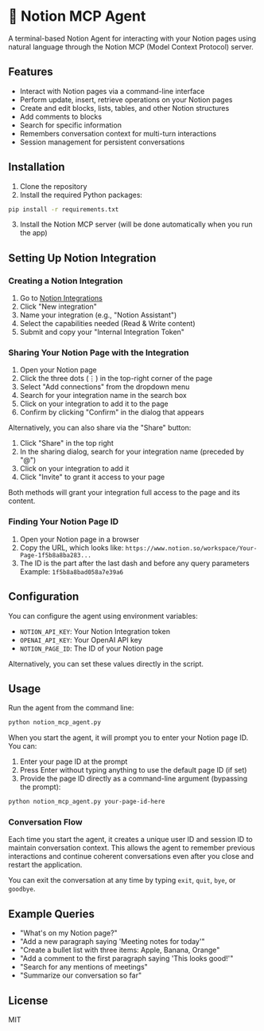 # 📑 Notion MCP Agent

A terminal-based Notion Agent for interacting with your Notion pages using natural language through the Notion MCP (Model Context Protocol) server.

## Features

- Interact with Notion pages via a command-line interface
- Perform update, insert, retrieve operations on your Notion pages
- Create and edit blocks, lists, tables, and other Notion structures
- Add comments to blocks
- Search for specific information
- Remembers conversation context for multi-turn interactions
- Session management for persistent conversations

## Installation

1. Clone the repository
2. Install the required Python packages:

```bash
pip install -r requirements.txt
```

3. Install the Notion MCP server (will be done automatically when you run the app)

## Setting Up Notion Integration

### Creating a Notion Integration

1. Go to [Notion Integrations](https://www.notion.so/my-integrations)
2. Click "New integration"
3. Name your integration (e.g., "Notion Assistant")
4. Select the capabilities needed (Read & Write content)
5. Submit and copy your "Internal Integration Token"

### Sharing Your Notion Page with the Integration

1. Open your Notion page
2. Click the three dots (⋮) in the top-right corner of the page
3. Select "Add connections" from the dropdown menu
4. Search for your integration name in the search box
5. Click on your integration to add it to the page
6. Confirm by clicking "Confirm" in the dialog that appears

Alternatively, you can also share via the "Share" button:
1. Click "Share" in the top right
2. In the sharing dialog, search for your integration name (preceded by "@")
3. Click on your integration to add it
4. Click "Invite" to grant it access to your page

Both methods will grant your integration full access to the page and its content.

### Finding Your Notion Page ID

1. Open your Notion page in a browser
2. Copy the URL, which looks like:
   `https://www.notion.so/workspace/Your-Page-1f5b8a8ba283...`
3. The ID is the part after the last dash and before any query parameters
   Example: `1f5b8a8bad058a7e39a6`

## Configuration

You can configure the agent using environment variables:

- `NOTION_API_KEY`: Your Notion Integration token
- `OPENAI_API_KEY`: Your OpenAI API key
- `NOTION_PAGE_ID`: The ID of your Notion page

Alternatively, you can set these values directly in the script.

## Usage

Run the agent from the command line:

```bash
python notion_mcp_agent.py
```

When you start the agent, it will prompt you to enter your Notion page ID. You can:
1. Enter your page ID at the prompt
2. Press Enter without typing anything to use the default page ID (if set)
3. Provide the page ID directly as a command-line argument (bypassing the prompt):

```bash
python notion_mcp_agent.py your-page-id-here
```

### Conversation Flow

Each time you start the agent, it creates a unique user ID and session ID to maintain conversation context. This allows the agent to remember previous interactions and continue coherent conversations even after you close and restart the application.

You can exit the conversation at any time by typing `exit`, `quit`, `bye`, or `goodbye`.

## Example Queries

- "What's on my Notion page?"
- "Add a new paragraph saying 'Meeting notes for today'"
- "Create a bullet list with three items: Apple, Banana, Orange"
- "Add a comment to the first paragraph saying 'This looks good!'"
- "Search for any mentions of meetings"
- "Summarize our conversation so far"

## License

MIT
